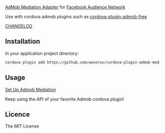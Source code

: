 [AdMob Mediation Adapter](https://firebase.google.com/docs/admob/android/mediation-networks) for [Facebook Audience Network](https://developers.facebook.com/docs/audience-network/getting-started)

Use with cordova admob plugins such as [cordova-plugin-admob-free](https://github.com/ratson/cordova-plugin-admob-free)

[CHANGELOG](https://github.com/becvert/cordova-plugin-admob-mediation-facebook/blob/master/CHANGELOG.md)

## Installation ##

In your application project directory:

```bash
cordova plugin add https://github.com/aeverus/cordova-plugin-admob-mediation-facebook.git
```

## Usage ##

[Set Up Admob Mediation](https://support.google.com/admob/answer/3124703?hl=en)

Keep using the API of your favorite Admob cordova plugin!

## Licence ##

The MIT License
